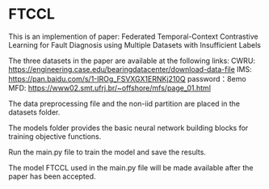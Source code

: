 # FTCCL
This is an implemention of paper: Federated Temporal-Context Contrastive Learning for Fault Diagnosis using Multiple Datasets with Insufficient Labels

The three datasets in the paper are available at the following links:
CWRU: https://engineering.case.edu/bearingdatacenter/download-data-file
IMS:  https://pan.baidu.com/s/1-IROg_FSVXGX1ERNKj210Q   password：8emo
MFD:  https://www02.smt.ufrj.br/~offshore/mfs/page_01.html

The data preprocessing file and the non-iid partition are placed in the datasets folder.

The models folder provides the basic neural network building blocks for training objective functions.

Run the main.py file to train the model and save the results.

The model FTCCL used in the main.py file will be made available after the paper has been accepted.



